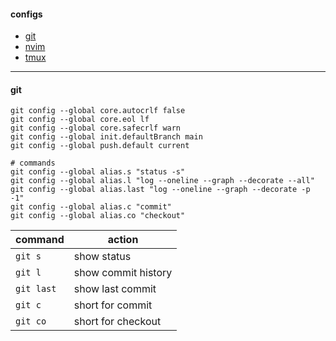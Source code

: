 #### configs
- [git](#git)
- [nvim](https://github.com/lkurcak/nvim)
- [tmux](./.tmux.conf)

---

#### git

```
git config --global core.autocrlf false
git config --global core.eol lf
git config --global core.safecrlf warn
git config --global init.defaultBranch main
git config --global push.default current

# commands
git config --global alias.s "status -s"
git config --global alias.l "log --oneline --graph --decorate --all"
git config --global alias.last "log --oneline --graph --decorate -p -1"
git config --global alias.c "commit"
git config --global alias.co "checkout"
```

|command|action|
|---|---|
|`git s`|show status|
|`git l`|show commit history|
|`git last`|show last commit|
|`git c`|short for commit|
|`git co`|short for checkout|

